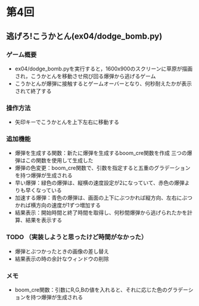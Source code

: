 # 第4回
## 逃げろ!こうかとん(ex04/dodge_bomb.py)
### ゲーム概要
- ex04/dodge_bomb.pyを実行すると，1600x900のスクリーンに草原が描画され，こうかとんを移動させ飛び回る爆弾から逃げるゲーム
- こうかとんが爆弾に接触するとゲームオーバーとなり、何秒耐えたかが表示されて終了する
### 操作方法
- 矢印キーでこうかとんを上下左右に移動する
### 追加機能
- 爆弾を生成する関数：新たに爆弾を生成するboom_cre関数を作成 三つの爆弾はこの関数を使用して生成した
- 爆弾の色変更：boom_cre関数で、引数を指定すると五重のグラデーションを持つ爆弾が生成される
- 早い爆弾：緑色の爆弾は、縦横の速度設定が2になっていて、赤色の爆弾よりも早くなっている
- 加速する爆弾：青色の爆弾は、画面の上下にぶつかれば縦方向、左右にぶつかれば横方向の速度が1ずつ増加する
- 結果表示：開始時間と終了時間を取得し、何秒間爆弾から逃げられたかを計算、結果を表示する

### TODO （実装しようと思ったけど時間がなかった）
- 爆弾とぶつかったときの画像の差し替え
- 結果表示の時の余計なウィンドウの削除

### メモ
- boom_cre関数：引数にR,G,Bの値を入れると、それに応じた色のグラデーションを持つ爆弾が生成される